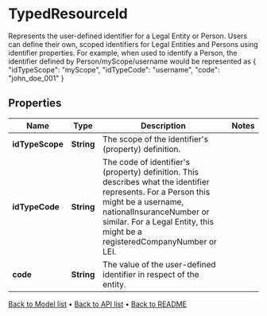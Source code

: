 

# TypedResourceId

Represents the user-defined identifier for a Legal Entity or Person. Users can define their own, scoped identifiers for Legal Entities and Persons using identifier properties. For example, when used to identify a Person, the identifier defined by Person/myScope/username would be represented as  {  \"idTypeScope\": \"myScope\",  \"idTypeCode\": \"username\",  \"code\": \"john_doe_001\"  }

## Properties

| Name | Type | Description | Notes |
|------------ | ------------- | ------------- | -------------|
|**idTypeScope** | **String** | The scope of the identifier&#39;s (property) definition. |  |
|**idTypeCode** | **String** | The code of identifier&#39;s (property) definition. This describes what the identifier represents. For a Person this might be a username, nationalInsuranceNumber or similar. For a Legal Entity, this might be a registeredCompanyNumber or LEI. |  |
|**code** | **String** | The value of the user-defined identifier in respect of the entity. |  |



[Back to Model list](../README.md#documentation-for-models) &#8226; [Back to API list](../README.md#documentation-for-api-endpoints) &#8226; [Back to README](../README.md)


